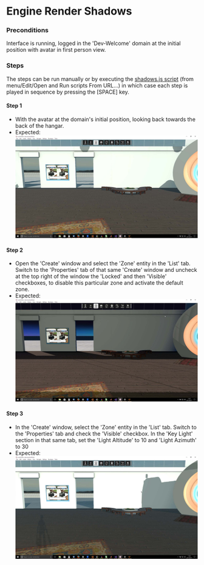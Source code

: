 # Engine Render Shadows

### Preconditions
Interface is running, logged in the 'Dev-Welcome' domain at the initial position with avatar in first person view.

### Steps

The steps can be run manually or by executing the [shadows.js script](./shadows.js?raw=true) (from menu/Edit/Open and Run scripts From URL...) in which case each step is played in sequence by pressing the [SPACE] key.

#### Step 1
- With the avatar at the domain's initial position, looking back towards the back of the hangar.
- Expected: ![](./init.jpg)

#### Step 2
- Open the 'Create' window and select the 'Zone' entity in the 'List' tab. Switch to the 'Properties' tab of that same 'Create' window and uncheck at the top right of the window the 'Locked' and then 'Visible' checkboxes, to disable this particular zone and activate the default zone.
- Expected: ![](./defaultzone.jpg)

#### Step 3
- In the 'Create' window, select the 'Zone' entity in the 'List' tab. Switch to the 'Properties' tab and check the 'Visible' checkbox. In the 'Key Light' section in that same tab, set the 'Light Altitude' to 10 and 'Light Azimuth' to 30
- Expected: ![](./newlightpos.jpg)

